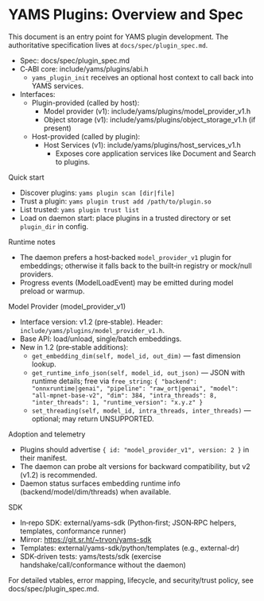 # YAMS Plugins: Overview and Spec

This document is an entry point for YAMS plugin development. The authoritative
specification lives at `docs/spec/plugin_spec.md`.

- Spec: docs/spec/plugin_spec.md
- C‑ABI core: include/yams/plugins/abi.h
  - `yams_plugin_init` receives an optional host context to call back into YAMS services.
- Interfaces:
  - Plugin-provided (called by host):
    - Model provider (v1): include/yams/plugins/model_provider_v1.h
    - Object storage (v1): include/yams/plugins/object_storage_v1.h (if present)
  - Host-provided (called by plugin):
    - Host Services (v1): include/yams/plugins/host_services_v1.h
      - Exposes core application services like Document and Search to plugins.

Quick start
- Discover plugins: `yams plugin scan [dir|file]`
- Trust a plugin: `yams plugin trust add /path/to/plugin.so`
- List trusted: `yams plugin trust list`
- Load on daemon start: place plugins in a trusted directory or set `plugin_dir` in config.

Runtime notes
- The daemon prefers a host‑backed `model_provider_v1` plugin for embeddings; otherwise it
  falls back to the built‑in registry or mock/null providers.
- Progress events (ModelLoadEvent) may be emitted during model preload or warmup.

Model Provider (model_provider_v1)
- Interface version: v1.2 (pre‑stable). Header: `include/yams/plugins/model_provider_v1.h`.
- Base API: load/unload, single/batch embeddings.
- New in 1.2 (pre‑stable additions):
  - `get_embedding_dim(self, model_id, out_dim)` — fast dimension lookup.
  - `get_runtime_info_json(self, model_id, out_json)` — JSON with runtime details; free via `free_string`:
    `{ "backend": "onnxruntime|genai", "pipeline": "raw_ort|genai", "model": "all-mpnet-base-v2", "dim": 384, "intra_threads": 8, "inter_threads": 1, "runtime_version": "x.y.z" }`
  - `set_threading(self, model_id, intra_threads, inter_threads)` — optional; may return UNSUPPORTED.

Adoption and telemetry
- Plugins should advertise `{ id: "model_provider_v1", version: 2 }` in their manifest.
- The daemon can probe alt versions for backward compatibility, but v2 (v1.2) is recommended.
- Daemon status surfaces embedding runtime info (backend/model/dim/threads) when available.

SDK
- In‑repo SDK: external/yams-sdk (Python‑first; JSON‑RPC helpers, templates, conformance runner)
- Mirror: https://git.sr.ht/~trvon/yams-sdk
- Templates: external/yams-sdk/python/templates (e.g., external-dr)
- SDK‑driven tests: yams/tests/sdk (exercise handshake/call/conformance without the daemon)

For detailed vtables, error mapping, lifecycle, and security/trust policy, see docs/spec/plugin_spec.md.
